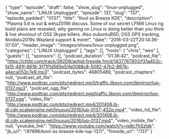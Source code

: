 {
  "type": "episode",
  "draft": false,
  "show_slug": "linux-unplugged",
  "show_name": "LINUX Unplugged",
  "episode": 137,
  "slug": "137",
  "episode_padded": "0137",
  "title": "Kool as Breeze KDE",
  "description": "Plasma 5.6 is out & we\u2019ll discuss. Some of our secret LFNW Linux rig build plans are revealed, why gaming on Linux is doing better than you think & live shootout of OSS Skype killers. Also oubuntuBSD, OSS GPS tracking, Nvidia\u2019s Wayland support & more!",
  "date": "2016-03-22T20:14:36-07:00",
  "header_image": "/images/shows/linux-unplugged.png",
  "categories": [
    "LINUX Unplugged"
  ],
  "tags": [],
  "hosts": [
    "chris",
    "wes"
  ],
  "guests": [],
  "sponsors": [],
  "podcast_duration": "01:36:42",
  "podcast_file": "https://chtbl.com/track/392D9/aphid.fireside.fm/d/1437767933/f31a453c-fa15-491f-8618-3f71f1d565e5/fe0088c8-5092-47b2-867b-a4eca053c7e9.mp3",
  "podcast_bytes": 46805489,
  "podcast_chapters": null,
  "podcast_alt_file": "http://www.podtrac.com/pts/redirect.mp3/traffic.libsyn.com/jbmirror/lup-0137.mp3",
  "podcast_ogg_file": "http://www.podtrac.com/pts/redirect.ogg/traffic.libsyn.com/jbmirror/lup-0137.ogg",
  "video_file": "http://www.podtrac.com/pts/redirect.mp4/201406.jb-dl.cdn.scaleengine.net/linuxun/2016/lup-0137-432p.mp4",
  "video_hd_file": "http://www.podtrac.com/pts/redirect.mp4/201406.jb-dl.cdn.scaleengine.net/linuxun/2016/lup-0137.mp4",
  "video_mobile_file": null,
  "youtube_link": "https://www.youtube.com/watch?v=le8c7hSzIdk",
  "jb_url": "/97896/kool-as-breeze-kde-lup-137/",
  "fireside_url": "/137"
}

